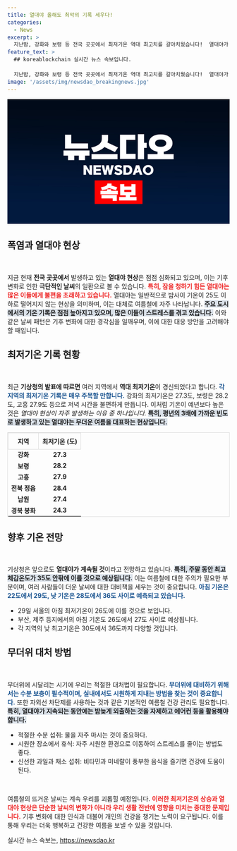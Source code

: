 ```yaml
---
title: 열대야 올해도 최악의 기록 세우다!
categories:
  - News
excerpt: >
  지난밤, 강화와 보령 등 전국 곳곳에서 최저기온 역대 최고치를 갈아치웠습니다!  열대야가 지속될 것으로 예상되며, 찜통더위 속에서 잠을 청하기 어려운 여름이 계속됩니다. 지금 바로 확인해보세요!
feature_text: >
  ## koreablockchain 실시간 뉴스 속보입니다.

  지난밤, 강화와 보령 등 전국 곳곳에서 최저기온 역대 최고치를 갈아치웠습니다!  열대야가 지속될 것으로 예상되며, 찜통더위 속에서 잠을 청하기 어려운 여름이 계속됩니다. 지금 바로 확인해보세요!
image: '/assets/img/newsdao_breakingnews.jpg'
---
```


<p><img src="/assets/img/newsdao_breakingnews.jpg" alt="koreablockchain 속보" /></p>

<h2 data-ke-size="size26">폭염과 열대야 현상</h2>

<p data-ke-size="size16">&nbsp;</p>

<p>지금 현재 <strong>전국 곳곳에서</strong> 발생하고 있는 <strong>열대야 현상</strong>은 점점 심화되고 있으며, 이는 기후 변화로 인한 <strong>극단적인 날씨</strong>의 일환으로 볼 수 있습니다. <b><span style="color: #ee2323;">특히, 잠을 청하기 힘든 열대야는 많은 이들에게 불편을 초래하고 있습니다.</span></b> 열대야는 일반적으로 밤사이 기온이 25도 이하로 떨어지지 않는 현상을 의미하며, 이는 대체로 여름철에 자주 나타납니다. <b><span style="background-color: #21538527;">주요 도시에서의 기온 기록은 점점 높아지고 있으며, 많은 이들이 스트레스를 겪고 있습니다.</span></b> 이와 같은 날씨 패턴은 기후 변화에 대한 경각심을 일깨우며, 이에 대한 대응 방안을 고려해야 할 때입니다. </p>

<h2 data-ke-size="size26">최저기온 기록 현황</h2>

<p data-ke-size="size16">&nbsp;</p>

<p>최근 <strong>기상청의 발표에 따르면</strong> 여러 지역에서 <strong>역대 최저기온</strong>이 경신되었다고 합니다. <b><span style="color: #1a5490;">각 지역의 최저기온 기록은 매우 주목할 만합니다.</span></b> 강화의 최저기온은 27.3도, 보령은 28.2도, 고흥 27.9도 등으로 저녁 시간을 불편하게 만듭니다. 이처럼 기온이 예년보다 높은 것은 <em>열대야 현상이 자주 발생하는 이유 중 하나입니다.</em> <b><span style="background-color: #21538527;">특히, 평년의 3배에 가까운 빈도로 발생하고 있는 열대야는 무더운 여름을 대표하는 현상입니다.</span></b> </p>

<table style="width:100%; border:1px solid #ddd; border-collapse: collapse;">
<tr>
<th style="border: 1px solid #ddd; padding: 8px; text-align: center;">지역</th>
<th style="border: 1px solid #ddd; padding: 8px; text-align: center;">최저기온 (도)</th>
</tr>
<tr>
<td style="text-align: center; height: 17px;"><b>강화</b></td>
<td style="text-align: center; height: 17px;"><b>27.3</b></td>
</tr>
<tr>
<td style="text-align: center; height: 17px;"><b>보령</b></td>
<td style="text-align: center; height: 17px;"><b>28.2</b></td>
</tr>
<tr>
<td style="text-align: center; height: 17px;"><b>고흥</b></td>
<td style="text-align: center; height: 17px;"><b>27.9</b></td>
</tr>
<tr>
<td style="text-align: center; height: 17px;"><b>전북 정읍</b></td>
<td style="text-align: center; height: 17px;"><b>28.4</b></td>
</tr>
<tr>
<td style="text-align: center; height: 17px;"><b>남원</b></td>
<td style="text-align: center; height: 17px;"><b>27.4</b></td>
</tr>
<tr>
<td style="text-align: center; height: 17px;"><b>경북 봉화</b></td>
<td style="text-align: center; height: 17px;"><b>24.3</b></td>
</tr>
</table>

<h2 data-ke-size="size26">향후 기온 전망</h2>

<p data-ke-size="size16">&nbsp;</p>

<p>기상청은 앞으로도 <strong>열대야가 계속될 것</strong>이라고 전망하고 있습니다. <b><span style="background-color: #21538527;">특히, 주말 동안 최고 체감온도가 35도 안팎에 이를 것으로 예상됩니다.</span></b> 이는 여름철에 대한 주의가 필요한 부분이며, 여러 사람들이 더운 날씨에 대한 대비책을 세우는 것이 중요합니다. <b><span style="color: #1a5490;">아침 기온은 22도에서 29도, 낮 기온은 28도에서 36도 사이로 예측되고 있습니다.</span></b> </p>

<ul>
<li>29일 서울의 아침 최저기온이 26도에 이를 것으로 보입니다.</li>
<li>부산, 제주 등지에서의 아침 기온도 26도에서 27도 사이로 예상됩니다.</li>
<li>각 지역의 낮 최고기온은 30도에서 36도까지 다양할 것입니다.</li>
</ul>

<h2 data-ke-size="size26">무더위 대처 방법</h2>

<p data-ke-size="size16">&nbsp;</p>

<p>무더위에 시달리는 시기에 우리는 적절한 대처법이 필요합니다. <b><span style="color: #1a5490;">무더위에 대비하기 위해서는 수분 보충이 필수적이며, 실내에서도 시원하게 지내는 방법을 찾는 것이 중요합니다.</span></b> 또한 자외선 차단제를 사용하는 것과 같은 기본적인 여름철 건강 관리도 필요합니다. <b><span style="background-color: #21538527;">특히, 열대야가 지속되는 동안에는 밤늦게 외출하는 것을 자제하고 에어컨 등을 활용해야 합니다.</span></b> </p>

<ul>
<li>적절한 수분 섭취: 물을 자주 마시는 것이 중요하다.</li>
<li>시원한 장소에서 휴식: 자주 시원한 환경으로 이동하여 스트레스를 줄이는 방법도 좋다.</li>
<li>신선한 과일과 채소 섭취: 비타민과 미네랄이 풍부한 음식을 즐기면 건강에 도움이 된다.</li>
</ul>

<p data-ke-size="size16">&nbsp;</p>

<p>여름철의 뜨거운 날씨는 계속 우리를 괴롭힐 예정입니다. <b><span style="color: #ee2323;">이러한 최저기온의 상승과 열대야 현상은 단순한 날씨의 변화가 아니라 우리 생활 전반에 영향을 미치는 중대한 문제입니다.</span></b> 기후 변화에 대한 인식과 더불어 개인의 건강을 챙기는 노력이 요구됩니다. 이를 통해 우리는 더욱 행복하고 건강한 여름을 보낼 수 있을 것입니다.</p>
실시간 뉴스 속보는, <a href="https://newsdao.kr" rel="dofollow">https://newsdao.kr</a>


